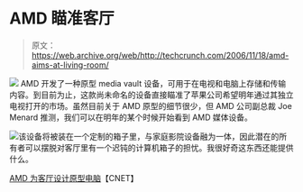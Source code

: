 # AMD 瞄准客厅

> 原文：<https://web.archive.org/web/http://techcrunch.com/2006/11/18/amd-aims-at-living-room/>

![](img/c1e7bae81655edce167ca55c45450147.png) AMD 开发了一种原型 media vault 设备，可用于在电视和电脑上存储和传输内容。到目前为止，这款尚未命名的设备直接瞄准了苹果公司希望明年通过其独立电视打开的市场。虽然目前关于 AMD 原型的细节很少，但 AMD 公司副总裁 Joe Menard 推测，我们可以在明年的某个时候开始看到 AMD 媒体设备。

![](img/1159361a8a92e89592d7174a46fcd0b0.png)该设备将被装在一个定制的箱子里，与家庭影院设备融为一体，因此潜在的所有者可以摆脱对客厅里有一个迟钝的计算机箱子的担忧。我很好奇这东西还能提供什么。

 [AMD 为客厅设计原型电脑](https://web.archive.org/web/20150919113017/http://news.com.com/2100-1041_3-6136186.html)【CNET】